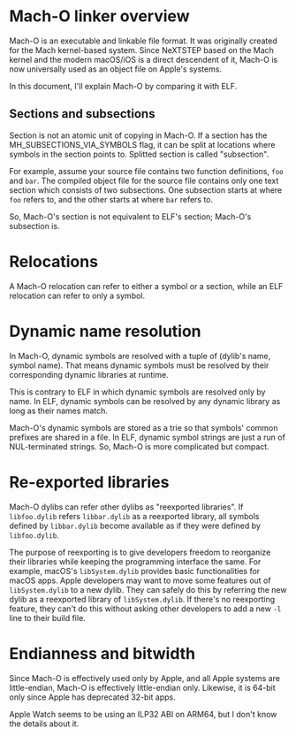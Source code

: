 # Mach-O linker overview

Mach-O is an executable and linkable file format. It was originally
created for the Mach kernel-based system. Since NeXTSTEP based on the Mach
kernel and the modern macOS/iOS is a direct descendent of it, Mach-O is
now universally used as an object file on Apple's systems.

In this document, I'll explain Mach-O by comparing it with ELF.

## Sections and subsections

Section is not an atomic unit of copying in Mach-O. If a section has the
MH_SUBSECTIONS_VIA_SYMBOLS flag, it can be split at locations where
symbols in the section points to. Splitted section is called "subsection".

For example, assume your source file contains two function definitions,
`foo` and `bar`. The compiled object file for the source file contains
only one text section which consists of two subsections. One subsection
starts at where `foo` refers to, and the other starts at where `bar`
refers to.

So, Mach-O's section is not equivalent to ELF's section; Mach-O's
subsection is.

# Relocations

A Mach-O relocation can refer to either a symbol or a section, while an
ELF relocation can refer to only a symbol.

# Dynamic name resolution

In Mach-O, dynamic symbols are resolved with a tuple of (dylib's name,
symbol name). That means dynamic symbols must be resolved by their
corresponding dynamic libraries at runtime.

This is contrary to ELF in which dynamic symbols are resolved only by
name. In ELF, dynamic symbols can be resolved by any dynamic library as
long as their names match.

Mach-O's dynamic symbols are stored as a trie so that symbols' common
prefixes are shared in a file. In ELF, dynamic symbol strings are just a
run of NUL-terminated strings. So, Mach-O is more complicated but compact.

# Re-exported libraries

Mach-O dylibs can refer other dylibs as "reexported libraries". If
`libfoo.dylib` refers `libbar.dylib` as a reexported library, all symbols
defined by `libbar.dylib` become available as if they were defined by
`libfoo.dylib`.

The purpose of reexporting is to give developers freedom to reorganize their
libraries while keeping the programming interface the same. For example,
macOS's `libSystem.dylib` provides basic functionalities for macOS apps. Apple
developers may want to move some features out of `libSystem.dylib` to a new
dylib. They can safely do this by referring the new dylib as a reexported
library of `libSystem.dylib`. If there's no reexporting feature, they can't do
this without asking other developers to add a new `-l` line to their build
file.

# Endianness and bitwidth

Since Mach-O is effectively used only by Apple, and all Apple systems are
little-endian, Mach-O is effectively little-endian only. Likewise, it is
64-bit only since Apple has deprecated 32-bit apps.

Apple Watch seems to be using an ILP32 ABI on ARM64, but I don't know the
details about it.
